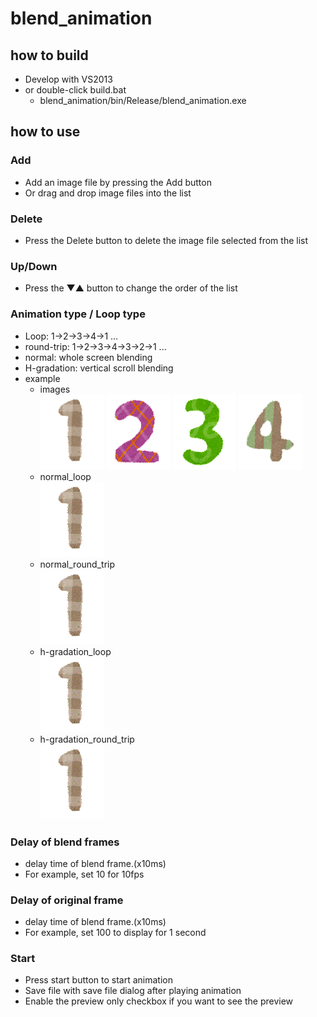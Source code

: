 # blend_animation

## how to build
* Develop with VS2013
* or double-click build.bat
  * blend_animation/bin/Release/blend_animation.exe

## how to use
### Add
* Add an image file by pressing the Add button
* Or drag and drop image files into the list

### Delete
* Press the Delete button to delete the image file selected from the list

### Up/Down
* Press the ▼▲ button to change the order of the list

### Animation type / Loop type
* Loop: 1->2->3->4->1 ...
* round-trip: 1->2->3->4->3->2->1 ...
* normal: whole screen blending
* H-gradation: vertical scroll blending
* example
  * images  
![image1](image/sample/1.png) 
![image2](image/sample/2.png) 
![image3](image/sample/3.png) 
![image4](image/sample/4.png)
  * normal_loop  
![image](image/normal_loop.gif)
  * normal_round_trip  
![image](image/normal_round_trip.gif)
  * h-gradation_loop  
![image](image/h-gradation_loop.gif)
  * h-gradation_round_trip  
![image](image/h-gradation_round_trip.gif)
### Delay of blend frames
* delay time of blend frame.(x10ms)
* For example, set 10 for 10fps

### Delay of original frame
* delay time of blend frame.(x10ms)
* For example, set 100 to display for 1 second

### Start
* Press start button to start animation
* Save file with save file dialog after playing animation
* Enable the preview only checkbox if you want to see the preview
